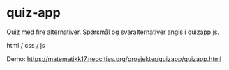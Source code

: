 # quiz-app

Quiz med fire alternativer.
Spørsmål og svaralternativer angis i quizapp.js.

html / css / js

Demo: https://matematikk17.neocities.org/prosjekter/quizapp/quizapp.html

